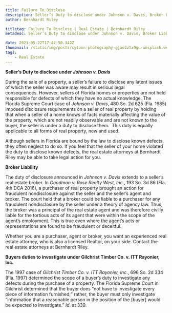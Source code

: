 ```yaml
---
title: Failure To Disclose
description: Seller’s Duty to disclose under Johnson v. Davis, Broker Liability, Buyers duties to investigate under Gilchrist Timber Co. v. ITT Rayonier, lnc.
author: Bernhardt Riley

titletag: Failure To Disclose | Real Estate | Bernhardt Riley
metadesc: Seller’s Duty to disclose under Johnson v. Davis, Broker Liability, Buyers duties to investigate under Gilchrist Timber Co. v. ITT Rayonier, lnc.

date: 2021-05-22T17:47:50.342Z
thumbnail: /static/img/posts/cytonn-photography-gjao3ztx9gu-unsplash.webp
tags:
    - Real Estate
---
```


**Seller’s Duty to disclose under *Johnson v. Davis***

During the sale of a property, a seller’s failure to disclose any latent issues of which the seller was aware may result in serious legal consequences. However, sellers of Florida homes or properties
are not held responsible for defects of which they have no actual knowledge. The Florida Supreme Court case of *Johnson v. Davis*, 480 So. 2d 625 (Fla. 1985) imposed disclosure requirements on a
seller of real property by holding that when a seller of a home knows of facts materially affecting the value of the property, which are not readily observable and are not known to the buyer, the
seller is under a duty to disclose them.  This duty is equally applicable to all forms of real property, new and used.

Although sellers in Florida are bound by the law to disclose known defects, they often neglect to do so. If you feel that the seller of your home violated the duty to disclose known defects, the real
estate attorneys at Bernhardt Riley may be able to take legal action for you.



**Broker Liability**

The duty of disclosure announced in *Johnson v. Davis* extends to a seller’s real estate broker. In *Goodman v. Rose Realty West, Inc.*, 193 So. 3d 86 (Fla. 4th DCA 2016), a purchaser of real property
brought an action for fraudulent nondisclosure against the seller and the seller’s agent and broker. The court held that a broker could be liable to a purchaser for any fraudulent nondisclosure by the
seller under a theory of agency law. Thus, the broker was a principal of the real estate agent and was therefore civilly liable for the tortious acts of its agent that were within the scope of the
agent’s employment. This is true even where the agent’s acts or representations are found to be fraudulent or deceitful.

Whether you are a purchaser, agent or broker, you want an experienced real estate attorney, who is also a licensed Realtor, on your side. Contact the real estate attorneys at Bernhardt Riley.



**Buyers duties to investigate under Gilchrist Timber Co. v. ITT Rayonier, lnc.**

The 1997 case of *Gilchrist Timber Co. v. ITT Rayonier, lnc*., 696 So. 2d 334 (Fla. 1997) determined the scope of a buyer’s duty to investigate any defects during the purchase of a property. The
Florida Supreme Court in Gilchrist determined that the buyer does “not have to investigate every piece of information furnished;” rather, the buyer must only investigate “information that a reasonable
person in the position of the \[buyer] would be expected to investigate.” *Id*. at 339.
